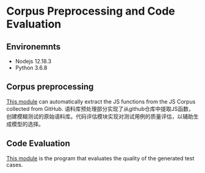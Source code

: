 # Corpus Preprocessing and Code Evaluation

## Environemnts
- Nodejs 12.18.3
- Python 3.6.8

## Corpus preprocessing
[This module](./pre_processing/README.md) can automatically extract the JS functions from the JS Corpus collected from GitHub.
语料库预处理部分实现了从github仓库中提取JS函数，创建模糊测试的原始语料库。代码评估模块实现对测试用例的质量评估，以辅助生成模型的选择。

## Code Evaluation
[This module](./generateQualify/README.md) is the program that evaluates the quality of the generated test cases.
